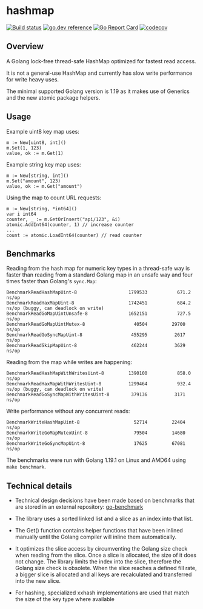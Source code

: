 # hashmap

[![Build status](https://github.com/cornelk/hashmap/actions/workflows/go.yaml/badge.svg?branch=main)](https://github.com/cornelk/hashmap/actions)
[![go.dev reference](https://img.shields.io/badge/go.dev-reference-007d9c?logo=go&logoColor=white&style=flat-square)](https://pkg.go.dev/github.com/cornelk/hashmap)
[![Go Report Card](https://goreportcard.com/badge/github.com/cornelk/hashmap)](https://goreportcard.com/report/github.com/cornelk/hashmap)
[![codecov](https://codecov.io/gh/cornelk/hashmap/branch/main/graph/badge.svg?token=NS5UY28V3A)](https://codecov.io/gh/cornelk/hashmap)

## Overview

A Golang lock-free thread-safe HashMap optimized for fastest read access.

It is not a general-use HashMap and currently has slow write performance for write heavy uses.

The minimal supported Golang version is 1.19 as it makes use of Generics and the new atomic package helpers.

## Usage

Example uint8 key map uses:

```
m := New[uint8, int]()
m.Set(1, 123)
value, ok := m.Get(1)
```

Example string key map uses:

```
m := New[string, int]()
m.Set("amount", 123)
value, ok := m.Get("amount")
```

Using the map to count URL requests:
```
m := New[string, *int64]()
var i int64
counter, _ := m.GetOrInsert("api/123", &i)
atomic.AddInt64(counter, 1) // increase counter
...
count := atomic.LoadInt64(counter) // read counter
```

## Benchmarks

Reading from the hash map for numeric key types in a thread-safe way is faster than reading from a standard Golang map
in an unsafe way and four times faster than Golang's `sync.Map`:

```
BenchmarkReadHashMapUint-8                	 1799533	       671.2 ns/op
BenchmarkReadHaxMapUint-8                 	 1742451	       684.2 ns/op (buggy, can deadlock on write)
BenchmarkReadGoMapUintUnsafe-8            	 1652151	       727.5 ns/op
BenchmarkReadGoMapUintMutex-8             	   40504	     29700 ns/op
BenchmarkReadGoSyncMapUint-8              	  455295	      2617 ns/op
BenchmarkReadSkipMapUint-8                	  462244	      3629 ns/op
```

Reading from the map while writes are happening:
```
BenchmarkReadHashMapWithWritesUint-8      	 1390100	       858.0 ns/op
BenchmarkReadHaxMapWithWritesUint-8       	 1299464	       932.4 ns/op (buggy, can deadlock on write)
BenchmarkReadGoSyncMapWithWritesUint-8    	  379136	      3171 ns/op
```

Write performance without any concurrent reads:

```
BenchmarkWriteHashMapUint-8               	   52714	     22404 ns/op
BenchmarkWriteGoMapMutexUint-8            	   79504	     14680 ns/op
BenchmarkWriteGoSyncMapUint-8             	   17625	     67081 ns/op
```

The benchmarks were run with Golang 1.19.1 on Linux and AMD64 using `make benchmark`.

## Technical details

* Technical design decisions have been made based on benchmarks that are stored in an external repository:
  [go-benchmark](https://github.com/cornelk/go-benchmark)

* The library uses a sorted linked list and a slice as an index into that list.

* The Get() function contains helper functions that have been inlined manually until the Golang compiler will inline them automatically.

* It optimizes the slice access by circumventing the Golang size check when reading from the slice.
  Once a slice is allocated, the size of it does not change.
  The library limits the index into the slice, therefore the Golang size check is obsolete.
  When the slice reaches a defined fill rate, a bigger slice is allocated and all keys are recalculated and transferred into the new slice.

* For hashing, specialized xxhash implementations are used that match the size of the key type where available
